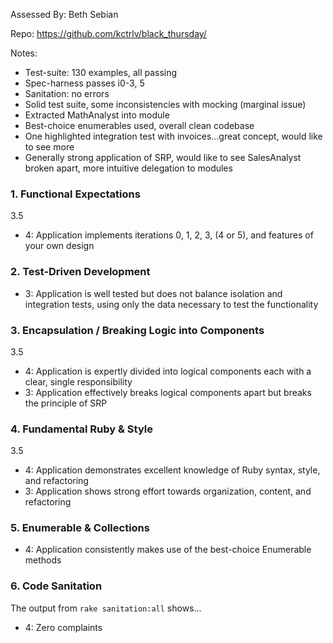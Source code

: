 Assessed By: Beth Sebian

Repo: https://github.com/kctrlv/black_thursday/

Notes: 
* Test-suite: 130 examples, all passing
* Spec-harness passes i0-3, 5
* Sanitation: no errors 
* Solid test suite, some inconsistencies with mocking (marginal issue) 
* Extracted MathAnalyst into module
* Best-choice enumerables used, overall clean codebase
* One highlighted integration test with invoices...great concept, would like to see more
* Generally strong application of SRP, would like to see SalesAnalyst broken apart, more intuitive delegation to modules

### 1. Functional Expectations
3.5
* 4: Application implements iterations 0, 1, 2, 3, (4 or 5), and features of your own design

### 2. Test-Driven Development
* 3: Application is well tested but does not balance isolation and integration tests, using only the data necessary to test the functionality

### 3. Encapsulation / Breaking Logic into Components
3.5
* 4: Application is expertly divided into logical components each with a clear, single responsibility
* 3: Application effectively breaks logical components apart but breaks the principle of SRP

### 4. Fundamental Ruby & Style
3.5
* 4:  Application demonstrates excellent knowledge of Ruby syntax, style, and refactoring
* 3:  Application shows strong effort towards organization, content, and refactoring

### 5. Enumerable & Collections
* 4: Application consistently makes use of the best-choice Enumerable methods

### 6. Code Sanitation
The output from `rake sanitation:all` shows...
* 4: Zero complaints
